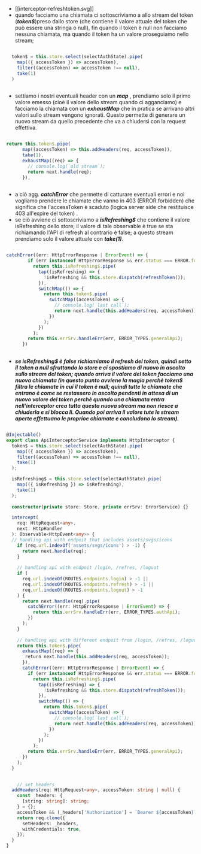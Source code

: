 - [[interceptor-refreshtoken.svg]]
- quando facciamo una chiamata ci sottoscriviamo a allo stream del token (***token$***)preso dallo store (che contiene il valore attuale del token che può essere una stringa o null), fin quando il token è null non facciamo nessuna chiamata, ma quando il token ha un valore proseguiamo nello stream;
``` typescript

  token$ = this.store.select(selectAuthState).pipe(
    map(({ accessToken }) => accessToken),
    filter((accessToken) => accessToken !== null),
    take(1)
  )
  
```
- settiamo i nostri eventuali header con un ***map*** , prendiamo solo il primo valore emesso (cioè il valore dello stream quando ci agganciamo) e facciamo la chiamata con un ***exhaustMap*** che in pratica se arrivano altri valori sullo stream vengono ignorati. Questo permette di generare un nuovo stream da quello precedente che va a chiudersi con la request effettiva.
``` typescript

return this.token$.pipe(
      map((accessToken) => this.addHeaders(req, accessToken)),
      take(1),
      exhaustMap((req) => {
        // console.log(`old stream`);
        return next.handle(req);
      }), 
      
```
- a ciò agg. ***catchError*** che permette di catturare eventuali errori e noi vogliamo prendere le chiamate che vanno in 403 (ERROR.forbidden) che significa che l'accessToken è scaduto (logica server side che restituisce 403 all'expire del token) .
- se ciò avviene ci sottoscriviamo a ***isRefreshing$*** che contiene il valore isRefreshing dello store; il valore di tale observable è true se sta richiamando l'API di refresh al contrario è false; a questo stream prendiamo solo il valore attuale con ***take(1)***.
``` typescript

catchError((err: HttpErrorResponse | ErrorEvent) => {
        if (err instanceof HttpErrorResponse && err.status === ERROR.forbidden)
          return this.isRefreshing$.pipe(
            tap((isRefreshing) => {
              !isRefreshing && this.store.dispatch(refreshToken());
            }),
            switchMap(() => {
              return this.token$.pipe(
                switchMap((accessToken) => {
                  // console.log(`last call`);
                  return next.handle(this.addHeaders(req, accessToken));
                })
              );
            })
          );
        return this.errSrv.handleErr(err, ERROR_TYPES.generalApi);
      })
      
```
- ***se isRefreshing$ è false richiamiamo il refresh del token, quindi setto il token a null sfruttando lo store e ci spostiamo di nuovo in ascolto sullo stream del token; quando arriva il valore del token facciamo una nuova chiamata (in questo punto avviene la magia perchè token$ filtra le chiamate in cui il token è null; quindi tutte le chiamate che entrano è come se restassero in ascolto pendenti in attesa di un nuovo valore del token perchè quando una chiamata entra nell'interceptor crea tutta questa nuova stream ma non riesce a chiuderla e si blocca li. Quando poi arriva il valore tute le stream aperte effettuano le proprioe chiamate e concludono lo stream).***
``` typescript

@Injectable()
export class ApiInterceptorService implements HttpInterceptor {
  token$ = this.store.select(selectAuthState).pipe(
    map(({ accessToken }) => accessToken),
    filter((accessToken) => accessToken !== null),
    take(1)
  );

  isRefreshing$ = this.store.select(selectAuthState).pipe(
    map(({ isRefreshing }) => isRefreshing),
    take(1)
  );
  
  constructor(private store: Store, private errSrv: ErrorService) {}

  intercept(
    req: HttpRequest<any>,
    next: HttpHandler
  ): Observable<HttpEvent<any>> {
  // handling api with endpoit that includes assets/svgs/icons
    if (req.url.indexOf('assets/svgs/icons') > -1) {
      return next.handle(req);
    }
    
    // handling api with endpoit /login, /refres, /loguot
    if (
      req.url.indexOf(ROUTES.endpoints.login) > -1 ||
      req.url.indexOf(ROUTES.endpoints.refresh) > -1 ||
      req.url.indexOf(ROUTES.endpoints.logout) > -1
    ) {
      return next.handle(req).pipe(
        catchError((err: HttpErrorResponse | ErrorEvent) => {
          return this.errSrv.handleErr(err, ERROR_TYPES.authApi);
        })
      );
    }
    
    // handling api with different endpoit from /login, /refres, /loguot
    return this.token$.pipe(
      exhaustMap((req) => {
       return next.handle(this.addHeaders(req, accessToken));
      }),
      catchError((err: HttpErrorResponse | ErrorEvent) => {
        if (err instanceof HttpErrorResponse && err.status === ERROR.forbidden)
          return this.isRefreshing$.pipe(
            tap((isRefreshing) => {
              !isRefreshing && this.store.dispatch(refreshToken());
            }),
            switchMap(() => {
              return this.token$.pipe(
                switchMap((accessToken) => {
                  // console.log(`last call`);
                  return next.handle(this.addHeaders(req, accessToken));
                })
              );
            })
          );
        return this.errSrv.handleErr(err, ERROR_TYPES.generalApi);
      })
    );
  }

  
	// set headers
  addHeaders(req: HttpRequest<any>, accessToken: string | null) {
    const _headers: {
      [string: string]: string;
    } = {};
    accessToken && (_headers['Authorization'] = `Bearer ${accessToken}`);
    return req.clone({
      setHeaders: _headers,
      withCredentials: true,
    });
  }
}
      
```